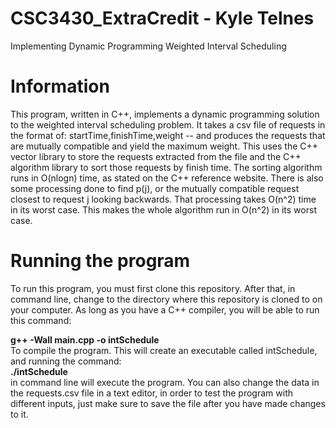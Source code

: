 # CSC3430_ExtraCredit - Kyle Telnes
Implementing Dynamic Programming Weighted Interval Scheduling

# Information
This program, written in C++, implements a dynamic programming solution to the weighted interval scheduling problem. It takes a csv file of requests
in the format of: startTime,finishTime,weight -- and produces the requests that are mutually compatible and yield the maximum weight. This uses the 
C++ vector library to store the requests extracted from the file and the C++ algorithm library to sort those requests by finish time. The sorting
algorithm runs in O(nlogn) time, as stated on the C++ reference website. There is also some processing done to find p(j), or the mutually compatible 
request closest to request j looking backwards. That processing takes O(n^2) time in its worst case. This makes the whole algorithm run in O(n^2) in its
worst case.

# Running the program
To run this program, you must first clone this repository. After that, in command line, change to the directory where this repository is cloned to on
your computer. As long as you have a C++ compiler, you will be able to run this command: 
<div><b>g++ -Wall main.cpp -o intSchedule</b></div>
To compile the program. This will create an executable called intSchedule, and running the command:
<div><b>./intSchedule</b></div>
in command line will execute the program. You can also change the data in the requests.csv file in a text editor, in order to test the program with 
different inputs, just make sure to save the file after you have made changes to it.
